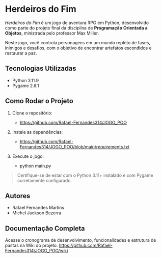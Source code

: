 # Herdeiros do Fim

*Herdeiros do Fim* é um jogo de aventura RPG em Python, desenvolvido como parte do projeto final da disciplina de **Programação Orientada a Objetos**, ministrada pelo professor Max Miller.

Neste jogo, você controla personagens em um mundo repleto de fases, inimigos e desafios, com o objetivo de encontrar artefatos escondidos e restaurar a paz.

## Tecnologias Utilizadas

- Python 3.11.9
- Pygame 2.6.1

## Como Rodar o Projeto

1. Clone o repositório:

   * https://github.com/Rafael-Fernandes314/JOGO_POO

2. Instale as dependências:

   * https://github.com/Rafael-Fernandes314/JOGO_POO/blob/main/requirements.txt

3. Execute o jogo:

   * python main.py

> Certifique-se de estar com o Python 3.11+ instalado e com Pygame corretamente configurado.

## Autores

- Rafael Fernandes Martins
- Michel Jackson Bezerra

## Documentação Completa

Acesse o cronograma de desenvolvimento, funcionalidades e estrutura de pastas na Wiki do projeto: https://github.com/Rafael-Fernandes314/JOGO_POO/wiki

